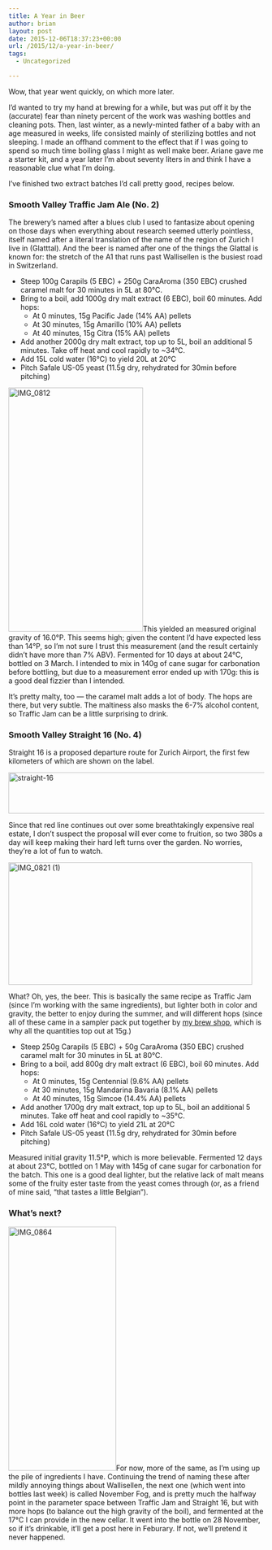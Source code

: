 ```yaml
---
title: A Year in Beer
author: brian
layout: post
date: 2015-12-06T18:37:23+00:00
url: /2015/12/a-year-in-beer/
tags:
  - Uncategorized

---
```

Wow, that year went quickly, on which more later.

I&#8217;d wanted to try my hand at brewing for a while, but was put off it by the (accurate) fear than ninety percent of the work was washing bottles and cleaning pots. Then, last winter, as a newly-minted father of a baby with an age measured in weeks, life consisted mainly of sterilizing bottles and not sleeping. I made an offhand comment to the effect that if I was going to spend so much time boiling glass I might as well make beer. Ariane gave me a starter kit, and a year later I&#8217;m about seventy liters in and think I have a reasonable clue what I&#8217;m doing.<!--more-->

I&#8217;ve finished two extract batches I&#8217;d call pretty good, recipes below.

### Smooth Valley Traffic Jam Ale (No. 2)

The brewery&#8217;s named after a blues club I used to fantasize about opening on those days when everything about research seemed utterly pointless, itself named after a literal translation of the name of the region of Zurich I live in (Glatttal). And the beer is named after one of the things the Glattal is known for: the stretch of the A1 that runs past Wallisellen is the busiest road in Switzerland.

  * Steep 100g Carapils (5 EBC) + 250g CaraAroma (350 EBC) crushed caramel malt for 30 minutes in 5L at 80°C.
  * Bring to a boil, add 1000g dry malt extract (6 EBC), boil 60 minutes. Add hops: 
      * At 0 minutes, 15g Pacific Jade (14% AA) pellets
      * At 30 minutes, 15g Amarillo (10% AA) pellets
      * At 40 minutes, 15g Citra (15% AA) pellets
  * Add another 2000g dry malt extract, top up to 5L, boil an additional 5 minutes. Take off heat and cool rapidly to ~34°C.
  * Add 15L cold water (16°C) to yield 20L at 20°C
  * Pitch Safale US-05 yeast (11.5g dry, rehydrated for 30min before pitching)

<img class="alignright wp-image-1296 size-medium" src="/wp/2015/12/IMG_0812-265x480.jpg" alt="IMG_0812" width="265" height="480" srcset="/wp/2015/12/IMG_0812-265x480.jpg 265w, /wp/2015/12/IMG_0812.jpg 566w" sizes="(max-width: 265px) 100vw, 265px" />This yielded an measured original gravity of 16.0°P. This seems high; given the content I&#8217;d have expected less than 14°P, so I&#8217;m not sure I trust this measurement (and the result certainly didn&#8217;t have more than 7% ABV). Fermented for 10 days at about 24°C, bottled on 3 March. I intended to mix in 140g of cane sugar for carbonation before bottling, but due to a measurement error ended up with 170g: this is a good deal fizzier than I intended.

It&#8217;s pretty malty, too — the caramel malt adds a lot of body. The hops are there, but very subtle. The maltiness also masks the 6-7% alcohol content, so Traffic Jam can be a little surprising to drink.

### Smooth Valley Straight 16 (No. 4)

Straight 16 is a proposed departure route for Zurich Airport, the first few kilometers of which are shown on the label.

<img class="aligncenter wp-image-1301 size-full" src="/wp/2015/12/straight-16.png" alt="straight-16" width="738" height="81" srcset="/wp/2015/12/straight-16.png 738w, /wp/2015/12/straight-16-480x53.png 480w" sizes="(max-width: 738px) 100vw, 738px" />

Since that red line continues out over some breathtakingly expensive real estate, I don&#8217;t suspect the proposal will ever come to fruition, so two 380s a day will keep making their hard left turns over the garden. No worries, they&#8217;re a lot of fun to watch.

<img class="aligncenter wp-image-1297 size-medium" src="/wp/2015/12/IMG_0821-1-480x241.jpg" alt="IMG_0821 (1)" width="480" height="241" srcset="/wp/2015/12/IMG_0821-1-480x241.jpg 480w, /wp/2015/12/IMG_0821-1.jpg 1024w" sizes="(max-width: 480px) 100vw, 480px" />

What? Oh, yes, the beer. This is basically the same recipe as Traffic Jam (since I&#8217;m working with the same ingredients), but lighter both in color and gravity, the better to enjoy during the summer, and will different hops (since all of these came in a sampler pack put together by [my brew shop][1], which is why all the quantities top out at 15g.)

  * Steep 250g Carapils (5 EBC) + 50g CaraAroma (350 EBC) crushed caramel malt for 30 minutes in 5L at 80°C.
  * Bring to a boil, add 800g dry malt extract (6 EBC), boil 60 minutes. Add hops: 
      * At 0 minutes, 15g Centennial (9.6% AA) pellets
      * At 30 minutes, 15g Mandarina Bavaria (8.1% AA) pellets
      * At 40 minutes, 15g Simcoe (14.4% AA) pellets
  * Add another 1700g dry malt extract, top up to 5L, boil an additional 5 minutes. Take off heat and cool rapidly to ~35°C.
  * Add 16L cold water (16°C) to yield 21L at 20°C
  * Pitch Safale US-05 yeast (11.5g dry, rehydrated for 30min before pitching)

Measured initial gravity 11.5°P, which is more believable. Fermented 12 days at about 23°C, bottled on 1 May with 145g of cane sugar for carbonation for the batch. This one is a good deal lighter, but the relative lack of malt means some of the fruity ester taste from the yeast comes through (or, as a friend of mine said, &#8220;that tastes a little Belgian&#8221;).

### What&#8217;s next?

<img class="alignright wp-image-1294 size-medium" src="/wp/2015/12/IMG_0864-e1449418889315-212x480.jpg" alt="IMG_0864" width="212" height="480" srcset="/wp/2015/12/IMG_0864-e1449418889315-212x480.jpg 212w, /wp/2015/12/IMG_0864-e1449418889315.jpg 430w" sizes="(max-width: 212px) 100vw, 212px" />For now, more of the same, as I&#8217;m using up the pile of ingredients I have. Continuing the trend of naming these after mildly annoying things about Wallisellen, the next one (which went into bottles last week) is called November Fog, and is pretty much the halfway point in the parameter space between Traffic Jam and Straight 16, but with more hops (to balance out the high gravity of the boil), and fermented at the 17°C I can provide in the new cellar. It went into the bottle on 28 November, so if it&#8217;s drinkable, it&#8217;ll get a post here in Feburary. If not, we&#8217;ll pretend it never happened.

 [1]: http://sios.ch